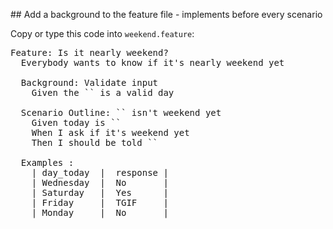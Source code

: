 ## Add a background to the feature file - implements before every scenario

Copy or type this code into `weekend.feature`:

<pre class="file" data-filename="weekend.feature" data-target="replace">
Feature: Is it nearly weekend?
  Everybody wants to know if it's nearly weekend yet

  Background: Validate input
    Given the `<day_today>` is a valid day

  Scenario Outline: `<day_today>` isn't weekend yet
    Given today is `<day_today>`
    When I ask if it's weekend yet
    Then I should be told `<response>`

  Examples :
    | day_today  |  response |
    | Wednesday  |  No       |
    | Saturday   |  Yes      |
    | Friday     |  TGIF     |
    | Monday     |  No       |

</pre>
